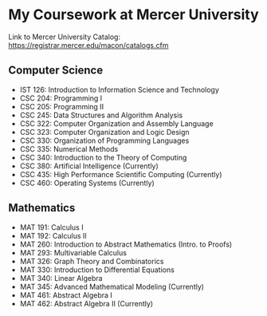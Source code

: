 # My Coursework at Mercer University
Link to Mercer University Catalog: https://registrar.mercer.edu/macon/catalogs.cfm

## Computer Science
* IST 126: Introduction to Information Science and Technology
* CSC 204: Programming I
* CSC 205: Programming II
* CSC 245: Data Structures and Algorithm Analysis
* CSC 322: Computer Organization and Assembly Language
* CSC 323: Computer Organization and Logic Design
* CSC 330: Organization of Programming Languages
* CSC 335: Numerical Methods
* CSC 340: Introduction to the Theory of Computing
* CSC 380: Artificial Intelligence (Currently)
* CSC 435: High Performance Scientific Computing (Currently)
* CSC 460: Operating Systems (Currently)

## Mathematics
* MAT 191: Calculus I
* MAT 192: Calculus II
* MAT 260: Introduction to Abstract Mathematics (Intro. to Proofs)
* MAT 293: Multivariable Calculus
* MAT 326: Graph Theory and Combinatorics
* MAT 330: Introduction to Differential Equations
* MAT 340: Linear Algebra
* MAT 345: Advanced Mathematical Modeling (Currently)
* MAT 461: Abstract Algebra I
* MAT 462: Abstract Algebra II (Currently)
